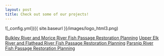 ```yaml
---
layout: post
title: Check out some of our projects!
---
```



![_config.yml]({{ site.baseurl }}/images/logo_html3.png)

[Bulkley River and Morice River Fish Passage Restoration Planning](https://www.newgraphenvironment.github.io/fish_passage_bulkley_2020_reporting/)
[Upper Elk River and Flathead River Fish Passage Restoration Planning](https://newgraphenvironment.github.io/fish_passage_elk_2020_reporting_cwf/)
[Parsnip River Fish Passage Restoration Planning](https://newgraphenvironment.github.io/Parsnip_Fish_Passage/)

